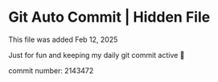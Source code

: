 # Git Auto Commit | Hidden File

This file was added Feb 12, 2025

Just for fun and keeping my daily git commit active 🤪

commit number: 2143472
